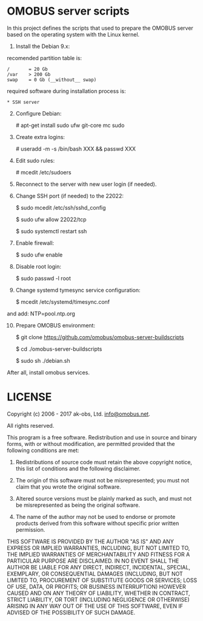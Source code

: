 # OMOBUS server scripts

In this project defines the scripts that used to prepare the OMOBUS 
server based on the operating system with the Linux kernel.

1. Install the Debian 9.x:

recomended partition table is:

    /       = 20 Gb
    /var    > 200 Gb
    swap    = 0 Gb (__without__ swap)

required software during installation process is:

    * SSH server

2. Configure Debian:

    \# apt-get install sudo ufw git-core mc sudo

3. Create extra logins:

    \# useradd -m -s /bin/bash XXX && passwd XXX

4. Edit sudo rules:

    \# mcedit /etc/sudoers

5. Reconnect to the server with new user login (if needed).

6. Change SSH port (if needed) to the 22022:

    $ sudo mcedit /etc/ssh/sshd_config

    $ sudo ufw allow 22022/tcp

    $ sudo systemctl restart ssh

7. Enable firewall:

    $ sudo ufw enable

8. Disable root login:

    $ sudo passwd -l root

9. Change systemd tymesync service configuration:

    $ mcedit /etc/systemd/timesync.conf

and add: NTP=pool.ntp.org

10. Prepare OMOBUS environment:

    $ git clone https://github.com/omobus/omobus-server-buildscripts

    $ cd ./omobus-server-buildscripts

    $ sudo sh ./debian.sh

After all, install omobus services.


# LICENSE

Copyright (c) 2006 - 2017 ak-obs, Ltd. <info@omobus.net>.

All rights reserved.

This program is a free software. Redistribution and use in source
and binary forms, with or without modification, are permitted provided
that the following conditions are met:

1. Redistributions of source code must retain the above copyright
   notice, this list of conditions and the following disclaimer.

2. The origin of this software must not be misrepresented; you must
   not claim that you wrote the original software.

3. Altered source versions must be plainly marked as such, and must
   not be misrepresented as being the original software.

4. The name of the author may not be used to endorse or promote
   products derived from this software without specific prior written
   permission.

THIS SOFTWARE IS PROVIDED BY THE AUTHOR "AS IS" AND ANY EXPRESS
OR IMPLIED WARRANTIES, INCLUDING, BUT NOT LIMITED TO, THE IMPLIED
WARRANTIES OF MERCHANTABILITY AND FITNESS FOR A PARTICULAR PURPOSE
ARE DISCLAIMED.  IN NO EVENT SHALL THE AUTHOR BE LIABLE FOR ANY
DIRECT, INDIRECT, INCIDENTAL, SPECIAL, EXEMPLARY, OR CONSEQUENTIAL
DAMAGES (INCLUDING, BUT NOT LIMITED TO, PROCUREMENT OF SUBSTITUTE
GOODS OR SERVICES; LOSS OF USE, DATA, OR PROFITS; OR BUSINESS
INTERRUPTION) HOWEVER CAUSED AND ON ANY THEORY OF LIABILITY,
WHETHER IN CONTRACT, STRICT LIABILITY, OR TORT (INCLUDING
NEGLIGENCE OR OTHERWISE) ARISING IN ANY WAY OUT OF THE USE OF THIS
SOFTWARE, EVEN IF ADVISED OF THE POSSIBILITY OF SUCH DAMAGE.
